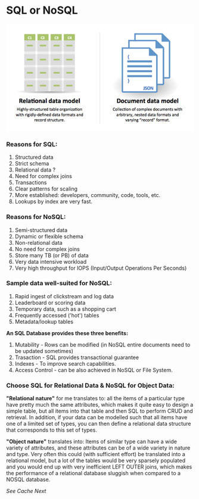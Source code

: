 # SQL or NoSQL


![db8](./db_sql_vs_nosql.png)


### Reasons for SQL: 

1. Structured data 
2. Strict schema 
3. Relational data ?
4. Need for complex joins 
5. Transactions 
6. Clear patterns for scaling 
7. More established: developers, community, code, tools, etc. 
8. Lookups by index are very fast. 


### Reasons for NoSQL: 

1. Semi-structured data 
2. Dynamic or flexible schema 
3. Non-relational data 
4. No need for complex joins 
5. Store many TB (or PB) of data 
6. Very data intensive workload 
7. Very high throughput for IOPS (Input/Output Operations Per Seconds)

### Sample data well-suited for NoSQL: 

1. Rapid ingest of clickstream and log data 
2. Leaderboard or scoring data 
3. Temporary data, such as a shopping cart 
4. Frequently accessed ('hot') tables 
5. Metadata/lookup tables


**An SQL Database provides these three benefits:** 

1. Mutability - Rows can be modified (in NoSQL entire documents need to be updated sometimes)
2. Trasaction - SQL provides transactional guarantee 
3. Indexes - To improve search capabilities. 
4. Access Control - can be also achieved in NoSQL or File System. 


### Choose SQL for Relational Data & NoSQL for Object Data: 

**"Relational nature"** for me translates to: all the items of a particular type have pretty much the same attributes, which makes it quite easy to design a simple table, but all items into that table and then SQL to perform CRUD and retrieval. In addition, if your data can be modelled such that all items have one of a limited set of types, you can then define a relational data structure that corresponds to this set of types.

**"Object nature"** translates into: Items of similar type can have a wide variety of attributes, and these attributes can be of a wide variety in nature and type. Very often this could (with sufficient effort) be translated into a relational model, but a lot of the tables would be very sparsely populated and you would end up with very inefficient LEFT OUTER joins, which makes the performance of a relational database sluggish when compared to a NOSQL database.

_See Cache Next_